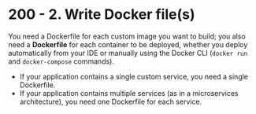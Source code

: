 # 200 - 2. Write Docker file(s)

You need a Dockerfile for each custom image you want to build; you also need a **Dockerfile** for each container to be deployed, whether you deploy automatically from your IDE or manually using the Docker CLI (```docker run``` and ```docker-compose``` commands). 

- If your application contains a single custom service, you need a single Dockerfile. 
- If your application contains multiple services (as in a microservices architecture), you need one Dockerfile for each service.


